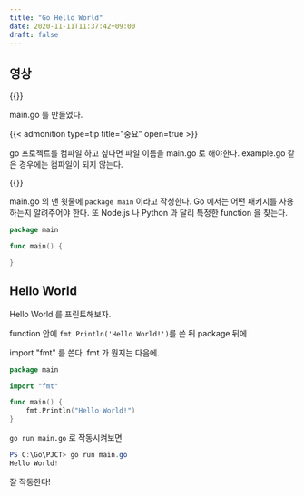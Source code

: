 ```yaml
---
title: "Go Hello World"
date: 2020-11-11T11:37:42+09:00
draft: false
---
```


## 영상

{{<youtube p4cVTw_f3-k>}}



main.go 를 만들었다. 

{{< admonition type=tip title="중요" open=true >}}

go 프로젝트를 컴파일 하고 싶다면 파일 이름을 main.go 로 해야한다. example.go 같은 경우에는 컴파일이 되지 않는다. 

{{</admonition>}}



main.go 의 맨 윗줄에 ```package main``` 이라고 작성한다. Go 에서는 어떤 패키지를 사용하는지 알려주어야 한다. 또 Node.js 나 Python 과 달리 특정한 function 을 찾는다. 



```go
package main

func main() {

}
```



## Hello World

Hello World 를 프린트해보자.

function 안에 ```fmt.Println('Hello World!')```를 쓴 뒤 package 뒤에 

import "fmt" 를 쓴다. fmt 가 뭔지는 다음에.

```go
package main

import "fmt"

func main() {
	fmt.Println("Hello World!")
}
```

```go run main.go``` 로 작동시켜보면

```powershell
PS C:\Go\PJCT> go run main.go
Hello World!
```

잘 작동한다!